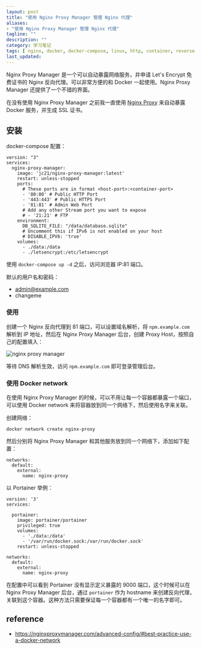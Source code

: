 ```yaml
---
layout: post
title: "使用 Nginx Proxy Manager 管理 Nginx 代理"
aliases:
- "使用 Nginx Proxy Manager 管理 Nginx 代理"
tagline: ""
description: ""
category: 学习笔记
tags: [ nginx, docker, docker-compose, linux, http, container, reverse-proxy, ]
last_updated:
---
```


Nginx Proxy Manager 是一个可以自动暴露网络服务，并申请 Let's Encrypt 免费证书的 Nginx 反向代理。可以非常方便的和 Docker 一起使用。Nginx Proxy Manager 还提供了一个不错的界面。

在没有使用 Nginx Proxy Manager 之前我一直使用 [Nginx Proxy](/post/2017/02/docker-nginx-host-multiple-websites.html) 来自动暴露 Docker 服务，并生成 SSL 证书。

## 安装
docker-compose 配置：

```
version: "3"
services:
  nginx-proxy-manager:
    image: 'jc21/nginx-proxy-manager:latest'
    restart: unless-stopped
    ports:
      # These ports are in format <host-port>:<container-port>
      - '80:80' # Public HTTP Port
      - '443:443' # Public HTTPS Port
      - '81:81' # Admin Web Port
      # Add any other Stream port you want to expose
      # - '21:21' # FTP
    environment:
      DB_SQLITE_FILE: "/data/database.sqlite"
      # Uncomment this if IPv6 is not enabled on your host
      # DISABLE_IPV6: 'true'
    volumes:
      - ./data:/data
      - ./letsencrypt:/etc/letsencrypt
```

使用 `docker-compose up -d` 之后，访问浏览器 IP:81 端口。

默认的用户名和密码：

- admin@example.com
- changeme

### 使用
创建一个 Nginx 反向代理到 81 端口，可以设置域名解析，将 `npm.example.com` 解析到 IP 地址，然后在 Nginx Proxy Manager 后台，创建 Proxy Host，按照自己的配置填入：

![nginx proxy manager](https://img.gtk.pw/i/2022/07/09/62c9316325371.png)

等待 DNS 解析生效，访问 `npm.example.com` 即可登录管理后台。

### 使用 Docker network
在使用 Nginx Proxy Manager 的时候，可以不用让每一个容器都暴露一个端口，可以使用 Docker network 来将容器放到同一个网络下，然后使用名字来关联。

创建网络：

    docker network create nginx-proxy

然后分别将 Nginx Proxy Manager 和其他服务放到同一个网络下，添加如下配置：

```
networks:
  default:
    external:
      name: nginx-proxy
```


以 Portainer 举例：

```
version: '3'
services:

  portainer:
    image: portainer/portainer
    privileged: true
    volumes:
      - './data:/data'
      - '/var/run/docker.sock:/var/run/docker.sock'
    restart: unless-stopped

networks:
  default:
    external:
      name: nginx-proxy
```

在配置中可以看到 Portainer 没有显示定义暴露的 9000 端口，这个时候可以在 Nginx Proxy Manager 后台，通过 `portainer` 作为 hostname 来创建反向代理，关联到这个容器。这种方法只需要保证每一个容器都有一个唯一的名字即可。

## reference

- <https://nginxproxymanager.com/advanced-config/#best-practice-use-a-docker-network>
